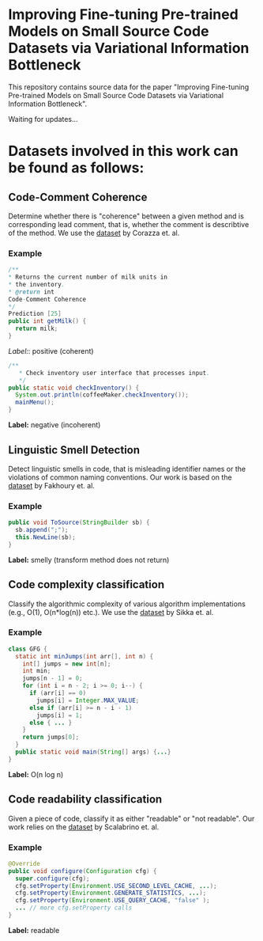 # Improving Fine-tuning Pre-trained Models on Small Source Code Datasets via Variational Information Bottleneck

This repository contains source data for the paper "Improving Fine-tuning Pre-trained Models on Small Source Code Datasets via Variational Information Bottleneck".

Waiting for updates...

# Datasets involved in this work can be found as follows:

## Code-Comment Coherence

Determine whether there is "coherence" between a given method and is corresponding lead comment, that is,
whether the comment is describtive of the method. 
We use the [dataset](http://www2.unibas.it/gscanniello/coherence/) by Corazza et. al.

### Example

```java
/**
* Returns the current number of milk units in
* the inventory.
* @return int
Code-Comment Coherence
*/
Prediction [25]
public int getMilk() {
  return milk;
}
```
*Label:*: positive (coherent) 

```java
/**
   * Check inventory user interface that processes input.
   */
public static void checkInventory() {
  System.out.println(coffeeMaker.checkInventory());
  mainMenu();
}
```
**Label:** negative (incoherent) 

## Linguistic Smell Detection

Detect linguistic smells in code, that is misleading
identifier names or the violations of common naming conventions. 
Our work is based on the [dataset](https://github.com/Smfakhoury/SANER-2018-KeepItSimple-) by Fakhoury et. al.

### Example

```java
public void ToSource(StringBuilder sb) {
  sb.append(";");
  this.NewLine(sb);
}
``` 
**Label:** smelly (transform method does not return)

## Code complexity classification

Classify the algorithmic complexity of various algorithm implementations (e.g., O(1), O(n*log(n)) etc.).
We use the [dataset](https://github.com/midas-research/corcod-dataset) by Sikka et. al.

### Example

```java
class GFG {
  static int minJumps(int arr[], int n) {
    int[] jumps = new int[n];
    int min;
    jumps[n - 1] = 0;
    for (int i = n - 2; i >= 0; i--) {
      if (arr[i] == 0)
        jumps[i] = Integer.MAX_VALUE;
      else if (arr[i] >= n - i - 1) 
        jumps[i] = 1;
      else { ... }
    }
    return jumps[0];
  }
  public static void main(String[] args) {...}
}
``` 
**Label:** O(n log n)

## Code readability classification

Given a piece of code, classify it as either "readable" or "not readable".
Our work relies on the [dataset](https://dibt.unimol.it/report/readability/) by Scalabrino et. al.

### Example

```java
@Override
public void configure(Configuration cfg) {
  super.configure(cfg);
  cfg.setProperty(Environment.USE_SECOND_LEVEL_CACHE, ...);
  cfg.setProperty(Environment.GENERATE_STATISTICS, ...);
  cfg.setProperty(Environment.USE_QUERY_CACHE, "false" );
  ... // more cfg.setProperty calls
}
``` 
**Label:** readable
